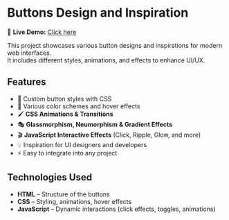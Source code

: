 # Buttons Design and Inspiration

🚀 **Live Demo:** [Click here](https://stack8871.github.io/Buttons-Design-and-Inspiration/)

This project showcases various button designs and inspirations for modern web interfaces.  
It includes different styles, animations, and effects to enhance UI/UX.

## Features
- 📌 Custom button styles with CSS
- 🎨 Various color schemes and hover effects
- 🖌️ **CSS Animations & Transitions**
- 🎭 **Glassmorphism, Neumorphism & Gradient Effects**
- 🎬 **JavaScript Interactive Effects** (Click, Ripple, Glow, and more)
- 💡 Inspiration for UI designers and developers
- ⚡ Easy to integrate into any project

## Technologies Used
- **HTML** – Structure of the buttons
- **CSS** – Styling, animations, hover effects
- **JavaScript** – Dynamic interactions (click effects, toggles, animations)

